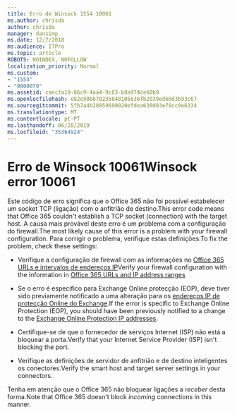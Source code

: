 ```yaml
---
title: Erro de Winsock 1554 10061
ms.author: chrisda
author: chrisda
manager: dansimp
ms.date: 12/7/2018
ms.audience: ITPro
ms.topic: article
ROBOTS: NOINDEX, NOFOLLOW
localization_priority: Normal
ms.custom:
- "1554"
- "9000079"
ms.assetid: caecfa19-86c9-4aa4-9c83-b8a974ce60b9
ms.openlocfilehash: e82e90b670235848105636fb2039ed60d3b93c67
ms.sourcegitcommit: 5fb7a4b28859690020efdea630d03e70cc0e6334
ms.translationtype: MT
ms.contentlocale: pt-PT
ms.lasthandoff: 06/28/2019
ms.locfileid: "35364924"
---
```

# <a name="winsock-error-10061"></a><span data-ttu-id="c4bd5-102">Erro de Winsock 10061</span><span class="sxs-lookup"><span data-stu-id="c4bd5-102">Winsock error 10061</span></span>

<span data-ttu-id="c4bd5-103">Este código de erro significa que o Office 365 não foi possível estabelecer um socket TCP (ligação) com o anfitrião de destino.</span><span class="sxs-lookup"><span data-stu-id="c4bd5-103">This error code means that Office 365 couldn't establish a TCP socket (connection) with the target host.</span></span> <span data-ttu-id="c4bd5-104">A causa mais provável deste erro é um problema com a configuração do firewall.</span><span class="sxs-lookup"><span data-stu-id="c4bd5-104">The most likely cause of this error is a problem with your firewall configuration.</span></span> <span data-ttu-id="c4bd5-105">Para corrigir o problema, verifique estas definições:</span><span class="sxs-lookup"><span data-stu-id="c4bd5-105">To fix the problem, check these settings:</span></span>

- <span data-ttu-id="c4bd5-106">Verifique a configuração de firewall com as informações no [Office 365 URLs e intervalos de endereços IP](https://docs.microsoft.com/office365/enterprise/urls-and-ip-address-ranges)</span><span class="sxs-lookup"><span data-stu-id="c4bd5-106">Verify your firewall configuration with the information in [Office 365 URLs and IP address ranges](https://docs.microsoft.com/office365/enterprise/urls-and-ip-address-ranges)</span></span>

- <span data-ttu-id="c4bd5-107">Se o erro é específico para Exchange Online protecção (EOP), deve tiver sido previamente notificado a uma alteração para os [endereços IP de protecção Online do Exchange](https://docs.microsoft.com/office365/SecurityCompliance/eop/exchange-online-protection-ip-addresses).</span><span class="sxs-lookup"><span data-stu-id="c4bd5-107">If the error is specific to Exchange Online Protection (EOP), you should have been previously notified to a change to the [Exchange Online Protection IP addresses](https://docs.microsoft.com/office365/SecurityCompliance/eop/exchange-online-protection-ip-addresses).</span></span>

- <span data-ttu-id="c4bd5-108">Certifique-se de que o fornecedor de serviços Internet (ISP) não está a bloquear a porta.</span><span class="sxs-lookup"><span data-stu-id="c4bd5-108">Verify that your Internet Service Provider (ISP) isn't blocking the port.</span></span>

- <span data-ttu-id="c4bd5-109">Verifique as definições de servidor de anfitrião e de destino inteligentes os conectores.</span><span class="sxs-lookup"><span data-stu-id="c4bd5-109">Verify the smart host and target server settings in your connectors.</span></span>

<span data-ttu-id="c4bd5-110">Tenha em atenção que o Office 365 não bloquear ligações a *receber* desta forma.</span><span class="sxs-lookup"><span data-stu-id="c4bd5-110">Note that Office 365 doesn't block *incoming* connections in this manner.</span></span>
